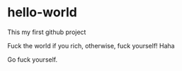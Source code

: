 # hello-world
This my first github project

Fuck the world if you rich, otherwise, fuck yourself! Haha

Go fuck yourself.
